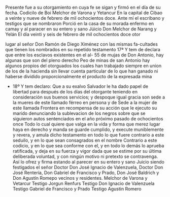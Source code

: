Presente fue a su otorgamiento en cuya fe se sigan y firmó en el día de su fecha.
Codicilo de Boi Melchor de Varona y Yetancur
En la capital de Cibao a veinte y nueve de febrero de mil ochocientos doce. Ante mí el escribano y testigos que se nombraron Porció en la casa de su morada enfermo en camay y al paracer en su entero y sano Júicio Don Melchor de Narang y Yelán
El día veinti y seis de febrero de mil ochocientos doce otor

lugar al señor Don Ramón de Diego Ximénez con las mismas fa-cultades que tienen los nombrados en su repetido testamento 17ª Y tem de declara que entre los esclavos existentes en el al- 55 de mujas de Don Antonio, hay algunas que son del pleno derecho
Peo de minas de san Antonio hay algunos propios del otorguados los cuales han trabajado siempre en union de los de la hacienda sin llevar cuenta particular de lo que han ganado ni haberse dividido proporcionalmente el producto de la expresada mina
* 18º Y tem declaro: Que a su exalvo Salvador le ha dado papel de libertad para después de los días del otorgante teniendo en consideración sus buenos servicios; y despoque igual gracia son sede a la mueres de este llamado férreo en persona y de
Sede a la mujer de este llamada Frontera en recompensa de su acción que le ejecuto su marido denunciando la sublevacion de los negros sobre que se siguieron autos sentenciados en el año próximo pasado de ochocientos once
Todo lo cual quiere que valga en la vida y forma que merez lugar haya en derecho y manda se guarde cumplido, y execute muniblemente y revera, y amula dicho testamento en todo lo que fuere contrario a este seduilo, y en lo que sean consagrados en el nombre
Contrario a este codicio, y en lo que sea conforme con el, y en todo lo demás lo aprueba ratificada, y deja en su fuerza y vigor dada que se estime por su última deliberada voluntad, y con ningún motivo ni pretexto se contravenga. Así lo ofrez y firma estando al
parecer en su entero y sano Juicio siendo festigados el señor
Doctor Don José Ignacio de Valenzuela, Doctor Don José
Rentería, Don Gabriel de Francisco y Prado, Don José
Baldrich y Don Agustín Romepo vecinos y residentes.
Melchor de Varona y Vetarcur
Testigo Jorgun Renfurs
Testigo Don Ignacio de Valenzuela
Testigo Gabriel de Francisco y Prado
Testigo Agustin Romero